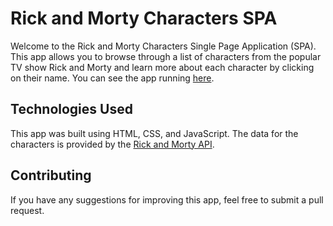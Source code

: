 # Rick and Morty Characters SPA

Welcome to the Rick and Morty Characters Single Page Application (SPA). This app allows you to browse through a list of characters from the popular TV show Rick and Morty and learn more about each character by clicking on their name. You can see the app running [here](https://abelarismendy.github.io/platzi-spa/).

## Technologies Used

This app was built using HTML, CSS, and JavaScript. The data for the characters is provided by the [Rick and Morty API](https://rickandmortyapi.com/).

## Contributing

If you have any suggestions for improving this app, feel free to submit a pull request.

